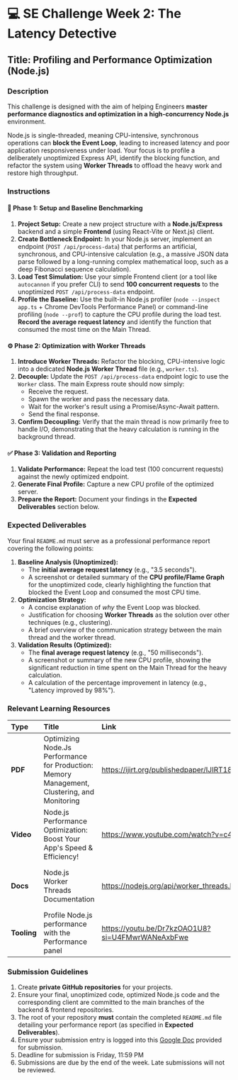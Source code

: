 # 💻 SE Challenge Week 2: The Latency Detective
## Title: Profiling and Performance Optimization (Node.js)

### Description
This challenge is designed with the aim of helping Engineers **master performance diagnostics and optimization in a high-concurrency Node.js** environment.

Node.js is single-threaded, meaning CPU-intensive, synchronous operations can **block the Event Loop**, leading to increased latency and poor application responsiveness under load. Your focus is to profile a deliberately unoptimized Express API, identify the blocking function, and refactor the system using **Worker Threads** to offload the heavy work and restore high throughput.

### Instructions

#### 🎯 Phase 1: Setup and Baseline Benchmarking

1.  **Project Setup:** Create a new project structure with a **Node.js/Express** backend and a simple **Frontend** (using React-Vite or Next.js) client.
2.  **Create Bottleneck Endpoint:** In your Node.js server, implement an endpoint (`POST /api/process-data`) that performs an artificial, synchronous, and CPU-intensive calculation (e.g., a massive JSON data parse followed by a long-running complex mathematical loop, such as a deep Fibonacci sequence calculation).
3.  **Load Test Simulation:** Use your simple Frontend client (or a tool like `autocannon` if you prefer CLI) to send **100 concurrent requests** to the unoptimized `POST /api/process-data` endpoint.
4.  **Profile the Baseline:** Use the built-in Node.js profiler (`node --inspect app.ts` + Chrome DevTools Performance Panel) or command-line profiling (`node --prof`) to capture the CPU profile during the load test. **Record the average request latency** and identify the function that consumed the most time on the Main Thread.

#### ⚙️ Phase 2: Optimization with Worker Threads

1.  **Introduce Worker Threads:** Refactor the blocking, CPU-intensive logic into a dedicated **Node.js Worker Thread** file (e.g., `worker.ts`).
2.  **Decouple:** Update the `POST /api/process-data` endpoint logic to use the `Worker` class. The main Express route should now simply:
    * Receive the request.
    * Spawn the worker and pass the necessary data.
    * Wait for the worker's result using a Promise/Async-Await pattern.
    * Send the final response.
3.  **Confirm Decoupling:** Verify that the main thread is now primarily free to handle I/O, demonstrating that the heavy calculation is running in the background thread.

#### ✅ Phase 3: Validation and Reporting

1.  **Validate Performance:** Repeat the load test (100 concurrent requests) against the newly optimized endpoint.
2.  **Generate Final Profile:** Capture a new CPU profile of the optimized server.
3.  **Prepare the Report:** Document your findings in the **Expected Deliverables** section below.

### Expected Deliverables

Your final `README.md` must serve as a professional performance report covering the following points:

1.  **Baseline Analysis (Unoptimized):**
    * The **initial average request latency** (e.g., "3.5 seconds").
    * A screenshot or detailed summary of the **CPU profile/Flame Graph** for the unoptimized code, clearly highlighting the function that blocked the Event Loop and consumed the most CPU time.
2.  **Optimization Strategy:**
    * A concise explanation of *why* the Event Loop was blocked.
    * Justification for choosing **Worker Threads** as the solution over other techniques (e.g., clustering).
    * A brief overview of the communication strategy between the main thread and the worker thread.
3.  **Validation Results (Optimized):**
    * The **final average request latency** (e.g., "50 milliseconds").
    * A screenshot or summary of the new CPU profile, showing the significant reduction in time spent on the Main Thread for the heavy calculation.
    * A calculation of the percentage improvement in latency (e.g., "Latency improved by 98%").

### Relevant Learning Resources

| Type | Title | Link | Focus |
| :--- | :--- | :--- | :--- |
| **PDF** | Optimizing Node.Js Performance for Production: Memory Management, Clustering, and Monitoring | https://ijirt.org/publishedpaper/IJIRT182978_PAPER.pdf | Deep dive into Event Loop dynamics and how clustering/threading addresses blocking I/O. |
| **Video** | Node.js Performance Optimization: Boost Your App's Speed & Efficiency! | https://www.youtube.com/watch?v=c4twikSs2Ws | Practical tips and best practices for avoiding Event Loop blocks and improving overall throughput. |
| **Docs** | Node.js Worker Threads Documentation | https://nodejs.org/api/worker_threads.html | Official guide on implementing and communicating with dedicated worker threads. |
| **Tooling** | Profile Node.js performance with the Performance panel | https://youtu.be/Dr7kzOAO1U8?si=U4FMwrWANeAxbFwe | Guide on setting up DevTools for remote profiling of your Node.js backend. |

### Submission Guidelines

1.  Create **private GitHub repositories** for your projects.
2.  Ensure your final, unoptimized code, optimized Node.js code and the corresponding client are committed to the main branches of the backend & frontend repositories.
3.  The root of your repository **must** contain the completed `README.md` file detailing your performance report (as specified in **Expected Deliverables**).
4.  Ensure your submission entry is logged into this [Google Doc](https://docs.google.com/document/d/1ifYuyImVk_ckOOLXZ68TOS3UfAxJ1rzpu_7hdATbtzY/edit?usp=sharing) provided for submission.
5.  Deadline for submission is Friday, 11:59 PM
6.  Submissions are due by the end of the week. Late submissions will not be reviewed.